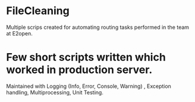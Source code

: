 # FileCleaning
Multiple scrips created for automating routing tasks performed in the team at E2open.

# Few short scripts written which worked in production server. 
Maintained with Logging (Info, Error, Console, Warning) , Exception handling, Multiprocessing, Unit Testing. 

